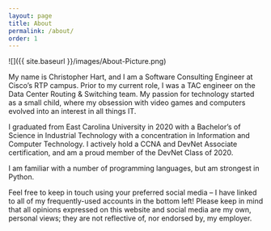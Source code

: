 ```yaml
---
layout: page
title: About
permalink: /about/
order: 1
---
```


![]({{ site.baseurl }}/images/About-Picture.png)

My name is Christopher Hart, and I am a Software Consulting Engineer at Cisco’s RTP campus. Prior to my current role, I was a TAC engineer on the Data Center Routing & Switching team. My passion for technology started as a small child, where my obsession with video games and computers evolved into an interest in all things IT.

I graduated from East Carolina University in 2020 with a Bachelor’s of Science in Industrial Technology with a concentration in Information and Computer Technology. I actively hold a CCNA and DevNet Associate certification, and am a proud member of the DevNet Class of 2020.

I am familiar with a number of programming languages, but am strongest in Python.

Feel free to keep in touch using your preferred social media – I have linked to all of my frequently-used accounts in the bottom left! Please keep in mind that all opinions expressed on this website and social media are my own, personal views; they are not reflective of, nor endorsed by, my employer.
